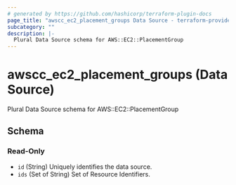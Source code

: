 ```yaml
---
# generated by https://github.com/hashicorp/terraform-plugin-docs
page_title: "awscc_ec2_placement_groups Data Source - terraform-provider-awscc"
subcategory: ""
description: |-
  Plural Data Source schema for AWS::EC2::PlacementGroup
---
```


# awscc_ec2_placement_groups (Data Source)

Plural Data Source schema for AWS::EC2::PlacementGroup



<!-- schema generated by tfplugindocs -->
## Schema

### Read-Only

- `id` (String) Uniquely identifies the data source.
- `ids` (Set of String) Set of Resource Identifiers.

